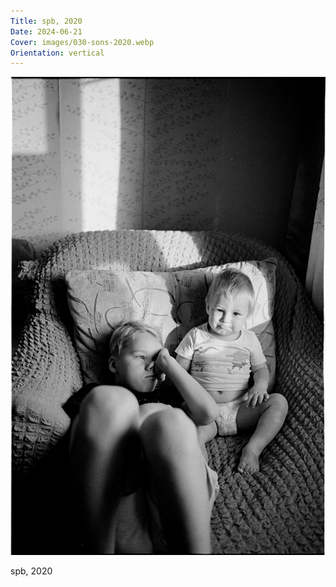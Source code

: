 ```yaml
---
Title: spb, 2020
Date: 2024-06-21
Cover: images/030-sons-2020.webp
Orientation: vertical
---
```


![spb, 2020](images/030-sons-2020@2x.webp)

spb, 2020
